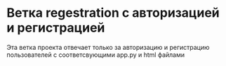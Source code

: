 # Ветка regestration с авторизацией и регистрацией
Эта ветка проекта отвечает только за авторизацию и регистрацию пользователей с соответсвующими app.py и html файлами
